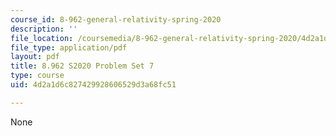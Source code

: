 ```yaml
---
course_id: 8-962-general-relativity-spring-2020
description: ''
file_location: /coursemedia/8-962-general-relativity-spring-2020/4d2a1d6c827429928606529d3a68fc51_MIT8_962S20_pset07.pdf
file_type: application/pdf
layout: pdf
title: 8.962 S2020 Problem Set 7
type: course
uid: 4d2a1d6c827429928606529d3a68fc51

---
```

None